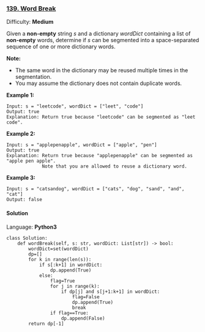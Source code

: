 ### [139\. Word Break](https://leetcode.com/problems/word-break/)

Difficulty: **Medium**


Given a **non-empty** string _s_ and a dictionary _wordDict_ containing a list of **non-empty** words, determine if _s_ can be segmented into a space-separated sequence of one or more dictionary words.

**Note:**

*   The same word in the dictionary may be reused multiple times in the segmentation.
*   You may assume the dictionary does not contain duplicate words.

**Example 1:**

```
Input: s = "leetcode", wordDict = ["leet", "code"]
Output: true
Explanation: Return true because "leetcode" can be segmented as "leet code".
```

**Example 2:**

```
Input: s = "applepenapple", wordDict = ["apple", "pen"]
Output: true
Explanation: Return true because "applepenapple" can be segmented as "apple pen apple".
             Note that you are allowed to reuse a dictionary word.
```

**Example 3:**

```
Input: s = "catsandog", wordDict = ["cats", "dog", "sand", "and", "cat"]
Output: false
```


#### Solution

Language: **Python3**

```python3
class Solution:
    def wordBreak(self, s: str, wordDict: List[str]) -> bool:
        wordDict=set(wordDict)
        dp=[]
        for k in range(len(s)):
            if s[:k+1] in wordDict:
                dp.append(True)
            else:
                flag=True
                for j in range(k):
                    if dp[j] and s[j+1:k+1] in wordDict:
                        flag=False
                        dp.append(True)
                        break
                if flag==True:
                    dp.append(False)
        return dp[-1]
```
